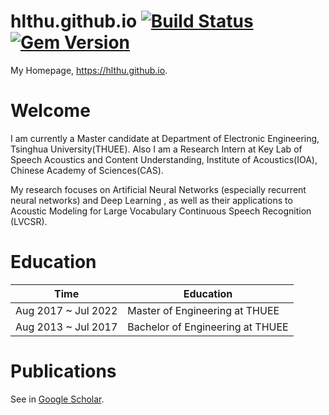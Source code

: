 # hlthu.github.io [![Build Status](https://travis-ci.org/hlthu/hlthu.github.io.svg?branch=master)](https://travis-ci.org/hlthu/hlthu.github.io) [![Gem Version](https://badge.fury.io/rb/type-on-strap.svg)](https://badge.fury.io/rb/type-on-strap)


My Homepage, https://hlthu.github.io.

# Welcome

I am currently a Master candidate at Department of Electronic Engineering, Tsinghua University(THUEE). Also I am a Research Intern at Key Lab of Speech Acoustics and Content Understanding, Institute of Acoustics(IOA), Chinese Academy of Sciences(CAS).

My research focuses on Artificial Neural Networks (especially recurrent neural networks) and Deep Learning , as well as their applications to Acoustic Modeling for Large Vocabulary Continuous Speech Recognition (LVCSR).

# Education

|Time|Education|
|----|----|
|Aug 2017 ~ Jul 2022 | Master of Engineering at THUEE|
|Aug 2013 ~ Jul 2017 | Bachelor of Engineering at THUEE|

# Publications

See in [Google Scholar](https://scholar.google.com/citations?user=OjYWJ3sAAAAJ&hl=en).
